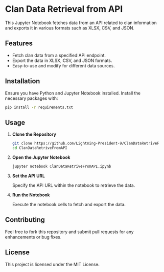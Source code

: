 # Clan Data Retrieval from API

This Jupyter Notebook fetches data from an API related to clan information and exports it in various formats such as XLSX, CSV, and JSON.

## Features

- Fetch clan data from a specified API endpoint.
- Export the data in XLSX, CSV, and JSON formats.
- Easy-to-use and modify for different data sources.

## Installation

Ensure you have Python and Jupyter Notebook installed. Install the necessary packages with:

```bash
pip install -r requirements.txt
```

## Usage

1. **Clone the Repository**

   ```bash
   git clone https://github.com/Lightning-President-9/ClanDataRetriveFromAPI.git
   cd ClanDataRetriveFromAPI
   ```

2. **Open the Jupyter Notebook**

   ```bash
   jupyter notebook ClanDataRetriveFromAPI.ipynb
   ```

3. **Set the API URL**

   Specify the API URL within the notebook to retrieve the data.

4. **Run the Notebook**

   Execute the notebook cells to fetch and export the data.

## Contributing

Feel free to fork this repository and submit pull requests for any enhancements or bug fixes.

## License

This project is licensed under the MIT License.
